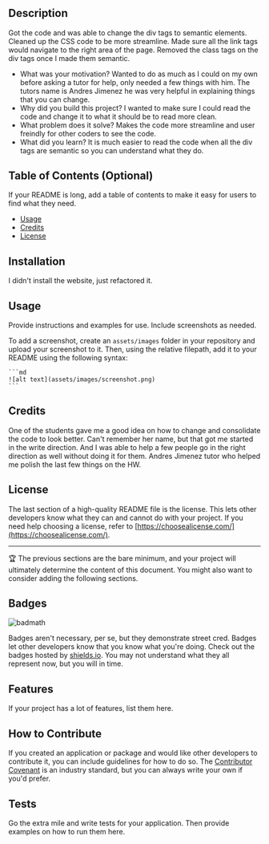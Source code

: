 # <Your-Project-Title>

## Description

Got the code and was able to change the div tags to semantic elements. Cleaned up the CSS code to be more streamline. Made sure all the link tags would navigate to the right area of the page. Removed the class tags on the div tags once I made them semantic.

- What was your motivation?
  Wanted to do as much as I could on my own before asking a tutor for help, only needed a few things with him. The tutors name is Andres Jimenez he was very helpful in explaining things that you can change.
- Why did you build this project?
  I wanted to make sure I could read the code and change it to what it should be to read more clean.
- What problem does it solve?
  Makes the code more streamline and user freindly for other coders to see the code.
- What did you learn?
  It is much easier to read the code when all the div tags are semantic so you can understand what they do.

## Table of Contents (Optional)

If your README is long, add a table of contents to make it easy for users to find what they need.

- [Usage](#usage)
- [Credits](#credits)
- [License](#license)

## Installation

I didn't install the website, just refactored it.

## Usage

Provide instructions and examples for use. Include screenshots as needed.

To add a screenshot, create an `assets/images` folder in your repository and upload your screenshot to it. Then, using the relative filepath, add it to your README using the following syntax:

    ```md
    ![alt text](assets/images/screenshot.png)
    ```

## Credits

One of the students gave me a good idea on how to change and consolidate the code to look better. Can't remember her name, but that got me started in the write direction. And I was able to help a few people go in the right direction as well without doing it for them. Andres Jimenez tutor who helped me polish the last few things on the HW.

## License

The last section of a high-quality README file is the license. This lets other developers know what they can and cannot do with your project. If you need help choosing a license, refer to [https://choosealicense.com/](https://choosealicense.com/).

---

🏆 The previous sections are the bare minimum, and your project will ultimately determine the content of this document. You might also want to consider adding the following sections.

## Badges

![badmath](https://img.shields.io/github/languages/top/lernantino/badmath)

Badges aren't necessary, per se, but they demonstrate street cred. Badges let other developers know that you know what you're doing. Check out the badges hosted by [shields.io](https://shields.io/). You may not understand what they all represent now, but you will in time.

## Features

If your project has a lot of features, list them here.

## How to Contribute

If you created an application or package and would like other developers to contribute it, you can include guidelines for how to do so. The [Contributor Covenant](https://www.contributor-covenant.org/) is an industry standard, but you can always write your own if you'd prefer.

## Tests

Go the extra mile and write tests for your application. Then provide examples on how to run them here.
